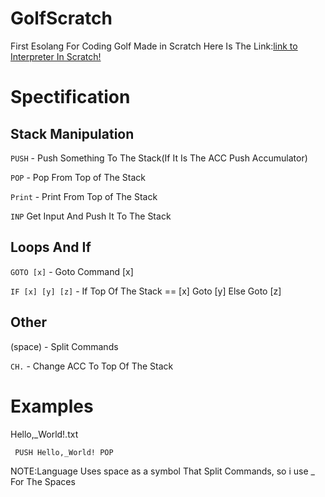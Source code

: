 # GolfScratch
First Esolang For Coding Golf Made in Scratch
Here Is The Link:[link to Interpreter In Scratch!](https://scratch.mit.edu/projects/551718326/)
# Spectification
## Stack Manipulation
```PUSH``` - Push Something To The Stack(If It Is The ACC Push Accumulator)

```POP``` - Pop From Top of The Stack

```Print``` - Print From Top of The Stack

```INP``` Get Input And Push It To The Stack
## Loops And If 
```GOTO [x]``` - Goto Command [x]

```IF [x] [y] [z]``` - If Top Of The Stack == [x] Goto [y] Else Goto [z]
## Other
(space) - Split Commands 

```CH.``` - Change ACC To Top Of The Stack
# Examples
Hello,_World!.txt

``` PUSH Hello,_World! POP```

NOTE:Language Uses space as a symbol That Split Commands, so i use _ For The Spaces
